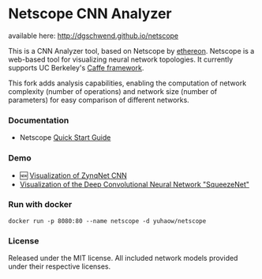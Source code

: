 # Netscope CNN Analyzer

available here: http://dgschwend.github.io/netscope 

This is a CNN Analyzer tool, based on Netscope by [ethereon](https://github.com/ethereon).
Netscope is a web-based tool for visualizing neural network topologies. It currently supports UC Berkeley's [Caffe framework](https://github.com/bvlc/caffe).

This fork adds analysis capabilities, enabling the computation of network complexity (number of operations) and network size (number of parameters) for easy comparison of different networks.

### Documentation
- Netscope [Quick Start Guide](http://dgschwend.github.io/netscope/quickstart.html)

### Demo
- :new: [Visualization of ZynqNet CNN](http://dgschwend.github.io/netscope/#/preset/zynqnet)
- [Visualization of the Deep Convolutional Neural Network "SqueezeNet"](http://dgschwend.github.io/netscope/#/preset/squeezenet)

### Run with docker
```shell
docker run -p 8080:80 --name netscope -d yuhaow/netscope
```

### License

Released under the MIT license.
All included network models provided under their respective licenses.
